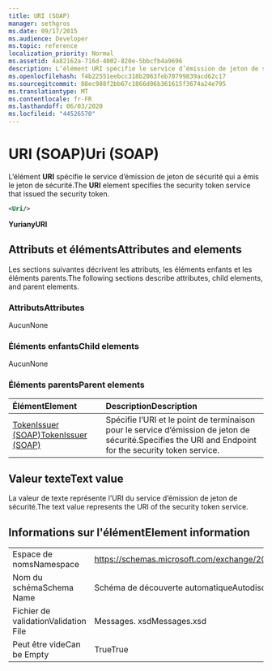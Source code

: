 ```yaml
---
title: URI (SOAP)
manager: sethgros
ms.date: 09/17/2015
ms.audience: Developer
ms.topic: reference
localization_priority: Normal
ms.assetid: 4a82162a-716d-4002-820e-5bbcfb4a9696
description: L’élément URI spécifie le service d’émission de jeton de sécurité qui a émis le jeton de sécurité.
ms.openlocfilehash: f4b22551eebcc318b2063feb70799839acd62c17
ms.sourcegitcommit: 88ec988f2bb67c1866d06b361615f3674a24e795
ms.translationtype: MT
ms.contentlocale: fr-FR
ms.lasthandoff: 06/03/2020
ms.locfileid: "44526570"
---
```

# <a name="uri-soap"></a><span data-ttu-id="2abe5-103">URI (SOAP)</span><span class="sxs-lookup"><span data-stu-id="2abe5-103">Uri (SOAP)</span></span>

<span data-ttu-id="2abe5-104">L’élément **URI** spécifie le service d’émission de jeton de sécurité qui a émis le jeton de sécurité.</span><span class="sxs-lookup"><span data-stu-id="2abe5-104">The **URI** element specifies the security token service that issued the security token.</span></span> 
  
```XML
<Uri/>
```

 <span data-ttu-id="2abe5-105">**Yuri**</span><span class="sxs-lookup"><span data-stu-id="2abe5-105">**anyURI**</span></span>
## <a name="attributes-and-elements"></a><span data-ttu-id="2abe5-106">Attributs et éléments</span><span class="sxs-lookup"><span data-stu-id="2abe5-106">Attributes and elements</span></span>

<span data-ttu-id="2abe5-107">Les sections suivantes décrivent les attributs, les éléments enfants et les éléments parents.</span><span class="sxs-lookup"><span data-stu-id="2abe5-107">The following sections describe attributes, child elements, and parent elements.</span></span>
  
### <a name="attributes"></a><span data-ttu-id="2abe5-108">Attributs</span><span class="sxs-lookup"><span data-stu-id="2abe5-108">Attributes</span></span>

<span data-ttu-id="2abe5-109">Aucun</span><span class="sxs-lookup"><span data-stu-id="2abe5-109">None</span></span>
  
### <a name="child-elements"></a><span data-ttu-id="2abe5-110">Éléments enfants</span><span class="sxs-lookup"><span data-stu-id="2abe5-110">Child elements</span></span>

<span data-ttu-id="2abe5-111">Aucun</span><span class="sxs-lookup"><span data-stu-id="2abe5-111">None</span></span>
  
### <a name="parent-elements"></a><span data-ttu-id="2abe5-112">Éléments parents</span><span class="sxs-lookup"><span data-stu-id="2abe5-112">Parent elements</span></span>

|<span data-ttu-id="2abe5-113">**Élément**</span><span class="sxs-lookup"><span data-stu-id="2abe5-113">**Element**</span></span>|<span data-ttu-id="2abe5-114">**Description**</span><span class="sxs-lookup"><span data-stu-id="2abe5-114">**Description**</span></span>|
|:-----|:-----|
|[<span data-ttu-id="2abe5-115">TokenIssuer (SOAP)</span><span class="sxs-lookup"><span data-stu-id="2abe5-115">TokenIssuer (SOAP)</span></span>](tokenissuer-soap.md) <br/> |<span data-ttu-id="2abe5-116">Spécifie l’URI et le point de terminaison pour le service d’émission de jeton de sécurité.</span><span class="sxs-lookup"><span data-stu-id="2abe5-116">Specifies the URI and Endpoint for the security token service.</span></span>  <br/> |
   
## <a name="text-value"></a><span data-ttu-id="2abe5-117">Valeur texte</span><span class="sxs-lookup"><span data-stu-id="2abe5-117">Text value</span></span>

<span data-ttu-id="2abe5-118">La valeur de texte représente l’URI du service d’émission de jeton de sécurité.</span><span class="sxs-lookup"><span data-stu-id="2abe5-118">The text value represents the URI of the security token service.</span></span>
  
## <a name="element-information"></a><span data-ttu-id="2abe5-119">Informations sur l'élément</span><span class="sxs-lookup"><span data-stu-id="2abe5-119">Element information</span></span>

|||
|:-----|:-----|
|<span data-ttu-id="2abe5-120">Espace de noms</span><span class="sxs-lookup"><span data-stu-id="2abe5-120">Namespace</span></span>  <br/> |https://schemas.microsoft.com/exchange/2010/Autodiscover  <br/> |
|<span data-ttu-id="2abe5-121">Nom du schéma</span><span class="sxs-lookup"><span data-stu-id="2abe5-121">Schema Name</span></span>  <br/> |<span data-ttu-id="2abe5-122">Schéma de découverte automatique</span><span class="sxs-lookup"><span data-stu-id="2abe5-122">Autodiscover schema</span></span>  <br/> |
|<span data-ttu-id="2abe5-123">Fichier de validation</span><span class="sxs-lookup"><span data-stu-id="2abe5-123">Validation File</span></span>  <br/> |<span data-ttu-id="2abe5-124">Messages. xsd</span><span class="sxs-lookup"><span data-stu-id="2abe5-124">Messages.xsd</span></span>  <br/> |
|<span data-ttu-id="2abe5-125">Peut être vide</span><span class="sxs-lookup"><span data-stu-id="2abe5-125">Can be Empty</span></span>  <br/> |<span data-ttu-id="2abe5-126">True</span><span class="sxs-lookup"><span data-stu-id="2abe5-126">True</span></span>  <br/> |
   


